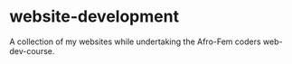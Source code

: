 # website-development
A collection of my websites while undertaking the Afro-Fem coders web-dev-course.
